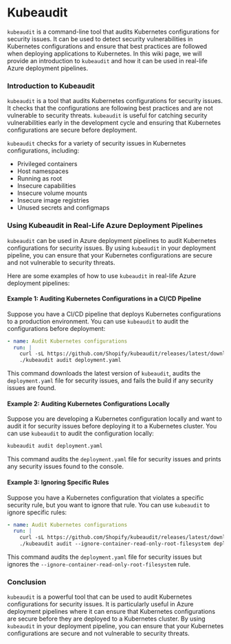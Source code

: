 # Kubeaudit

`kubeaudit` is a command-line tool that audits Kubernetes configurations for security issues. It can be used to detect security vulnerabilities in Kubernetes configurations and ensure that best practices are followed when deploying applications to Kubernetes. In this wiki page, we will provide an introduction to `kubeaudit` and how it can be used in real-life Azure deployment pipelines.

### Introduction to Kubeaudit

`kubeaudit` is a tool that audits Kubernetes configurations for security issues. It checks that the configurations are following best practices and are not vulnerable to security threats. `kubeaudit` is useful for catching security vulnerabilities early in the development cycle and ensuring that Kubernetes configurations are secure before deployment.

`kubeaudit` checks for a variety of security issues in Kubernetes configurations, including:

* Privileged containers
* Host namespaces
* Running as root
* Insecure capabilities
* Insecure volume mounts
* Insecure image registries
* Unused secrets and configmaps

### Using Kubeaudit in Real-Life Azure Deployment Pipelines

`kubeaudit` can be used in Azure deployment pipelines to audit Kubernetes configurations for security issues. By using `kubeaudit` in your deployment pipeline, you can ensure that your Kubernetes configurations are secure and not vulnerable to security threats.

Here are some examples of how to use `kubeaudit` in real-life Azure deployment pipelines:

#### Example 1: Auditing Kubernetes Configurations in a CI/CD Pipeline

Suppose you have a CI/CD pipeline that deploys Kubernetes configurations to a production environment. You can use `kubeaudit` to audit the configurations before deployment:

```yaml
- name: Audit Kubernetes configurations
  run: |
    curl -sL https://github.com/Shopify/kubeaudit/releases/latest/download/kubeaudit-linux-amd64.tar.gz | tar xz
    ./kubeaudit audit deployment.yaml
```

This command downloads the latest version of `kubeaudit`, audits the `deployment.yaml` file for security issues, and fails the build if any security issues are found.

#### Example 2: Auditing Kubernetes Configurations Locally

Suppose you are developing a Kubernetes configuration locally and want to audit it for security issues before deploying it to a Kubernetes cluster. You can use `kubeaudit` to audit the configuration locally:

```bash
kubeaudit audit deployment.yaml
```

This command audits the `deployment.yaml` file for security issues and prints any security issues found to the console.

#### Example 3: Ignoring Specific Rules

Suppose you have a Kubernetes configuration that violates a specific security rule, but you want to ignore that rule. You can use `kubeaudit` to ignore specific rules:

```yaml
- name: Audit Kubernetes configurations
  run: |
    curl -sL https://github.com/Shopify/kubeaudit/releases/latest/download/kubeaudit-linux-amd64.tar.gz | tar xz
    ./kubeaudit audit --ignore-container-read-only-root-filesystem deployment.yaml
```

This command audits the `deployment.yaml` file for security issues but ignores the `--ignore-container-read-only-root-filesystem` rule.

### Conclusion

`kubeaudit` is a powerful tool that can be used to audit Kubernetes configurations for security issues. It is particularly useful in Azure deployment pipelines where it can ensure that Kubernetes configurations are secure before they are deployed to a Kubernetes cluster. By using `kubeaudit` in your deployment pipeline, you can ensure that your Kubernetes configurations are secure and not vulnerable to security threats.
